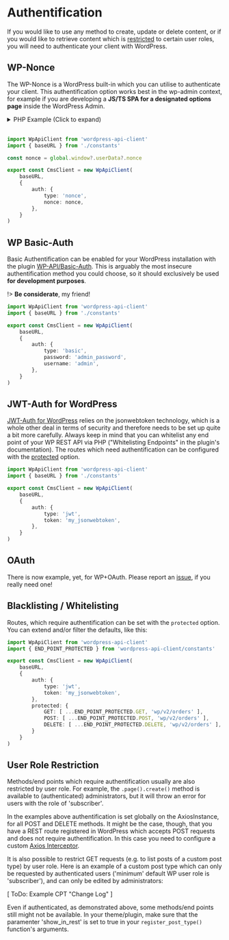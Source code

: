 # Authentification

If you would like to use any method to create, update or delete content, or if
you would like to retrieve content which is [restricted](#user-role-restriction)
to certain user roles, you will need to authenticate your client with WordPress.

## WP-Nonce

The WP-Nonce is a WordPress built-in which you can utilise to authenticate your
client. This authentification option works best in the wp-admin context, for example
if you are developing a __JS/TS SPA for a designated options page__ inside the
WordPress Admin.

<details>
<summary>PHP Example (Click to expand)</summary>
<br />

```php
<?php

namespace DemoPlugin;

class OrdersDashboard {
	public function __construct() {
		add_action('acf/init', [$this, 'register_orders_dashboard']);
		add_action('admin_enqueue_scripts', [$this, 'load_react_scripts']);
	}

	public function register_orders_dashboard() {
		if (function_exists('acf_add_options_page')) {
			// https://www.advancedcustomfields.com/resources/options-page/
			acf_add_options_page([
				'capability' => 'promote_users',
				'icon_url'   => 'dashicons-cart',
				'menu_slug'  => 'orders-dashboard',
				'menu_title' => __('Orders'),
				'page_title' => __('Orders Dashboard'),
				'position'   => '12.2',
				'post_id'    => 'orders',
			]);
		}
	}

	public function load_react_scripts() {
		$screen = get_current_screen();
		if (!$screen || $screen->id !== 'toplevel_page_orders-dashboard') return;

		// enqueue your compiled JS/TS SPA
		wp_enqueue_script(
			'orders-dashboard-vendors',
			plugin_dir_url(__DIR__) . 'assets/dashboard/vendors.js'
		);
		wp_enqueue_script(
			'orders-dashboard-react',
			plugin_dir_url(__DIR__) . 'assets/dashboard/dashboard.js',
            ['orders-dashboard-vendors'],
            uniqid(),
			true
		);

		// localize the id and a nonce for the current user
		wp_localize_script(
			'orders-dashboard-react', // the script which requires this data
			'userData', [ // will be available as window.userData 
				'id'    => get_current_user_id(),
				'nonce' => wp_create_nonce('wp_rest'),
			]
		);
	}
}

new OrdersDashboard();
```

</details>
<br />

```typescript
import WpApiClient from 'wordpress-api-client'
import { baseURL } from './constants'

const nonce = global.window?.userData?.nonce

export const CmsClient = new WpApiClient(
    baseURL,
	{
		auth: {
			type: 'nonce',
			nonce: nonce,
		},
	}
)
```

## WP Basic-Auth

Basic Authentification can be enabled for your WordPress installation with the plugin
[WP-API/Basic-Auth](https://github.com/WP-API/Basic-Auth ':crossorgin'). This is
arguably the most insecure authentification method you could choose, so it should
exclusively be used **for development purposes**.

!> **Be considerate**, my friend!

```typescript
import WpApiClient from 'wordpress-api-client'
import { baseURL } from './constants'

export const CmsClient = new WpApiClient(
    baseURL,
	{
		auth: {
			type: 'basic',
			password: 'admin_password',
			username: 'admin',
		},
	}
)
```

## JWT-Auth for WordPress

[JWT-Auth for WordPress](https://wordpress.org/plugins/jwt-auth/ ':crossorgin')
relies on the jsonwebtoken technology, which is a whole other deal in terms of
security and therefore needs to be set up quite a bit more carefully. Always keep
in mind that you can whitelist any end point of your WP REST API via PHP
("Whitelisting Endpoints" in the plugin's documentation). The routes which need
authentification can be configured with the [protected](#blacklisting-whitelisting)
option.

```typescript
import WpApiClient from 'wordpress-api-client'
import { baseURL } from './constants'

export const CmsClient = new WpApiClient(
    baseURL,
	{
		auth: {
			type: 'jwt',
			token: 'my_jsonwebtoken',
		},
	}
)
```

## OAuth

There is now example, yet, for WP+OAuth. Please report an [issue](https://github.com/dkress59/wordpress-api-client/issues),
if you really need one!

## Blacklisting / Whitelisting

Routes, which require authentification can be set with the `protected` option.
You can extend and/or filter the defaults, like this:

```typescript
import WpApiClient from 'wordpress-api-client'
import { END_POINT_PROTECTED } from 'wordpress-api-client/constants'

export const CmsClient = new WpApiClient(
    baseURL,
	{
		auth: {
			type: 'jwt',
			token: 'my_jsonwebtoken',
		},
		protected: {
			GET: [ ...END_POINT_PROTECTED.GET, 'wp/v2/orders' ],
			POST: [ ...END_POINT_PROTECTED.POST, 'wp/v2/orders' ],
			DELETE: [ ...END_POINT_PROTECTED.DELETE, 'wp/v2/orders' ],
		}
	}
)
```

## User Role Restriction

Methods/end points which require authentification usually are also restricted by
user role. For example, the `.page().create()` method is available to (authenticated)
administrators, but it will throw an error for users with the role of 'subscriber'.

In the examples above authentification is set globally on the AxiosInstance,
for all POST and DELETE methods. It might be the case, though, that you have a
REST route registered in WordPress which accepts POST requests and does not
require authentification. In this case you need to configure a
custom [Axios Interceptor](https://axios-http.com/docs/interceptors).

It is also possible to restrict GET requests (e.g. to list posts of a custom
post type) by user role. Here is an example of a custom post type which can only
be requested by authenticated users ('minimum' default WP user role is 'subscriber'),
and can only be edited by administrators:

[ ToDo: Example CPT "Change Log" ]

Even if authenticated, as demonstrated above, some methods/end points still might
not be available. In your theme/plugin, make sure that the paramenter 'show_in_rest'
is set to true in your `register_post_type()` function's arguments.
